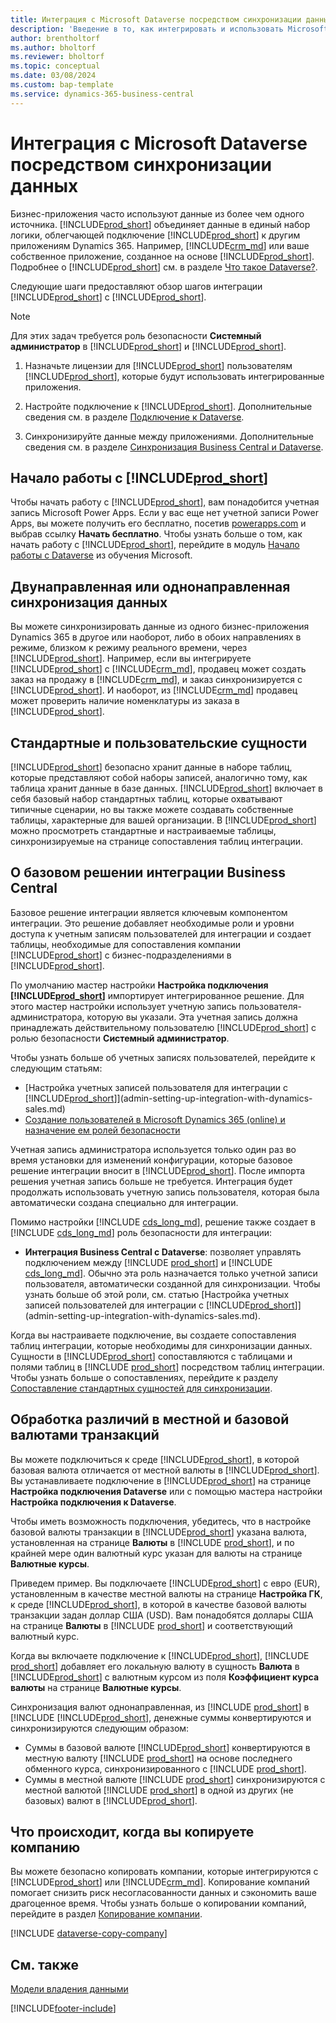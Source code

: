 ```yaml
---
title: Интеграция с Microsoft Dataverse посредством синхронизации данных
description: 'Введение в то, как интегрировать и использовать Microsoft Dataverse и его компоненты для подключения к другим приложениям Dynamics 365.'
author: brentholtorf
ms.author: bholtorf
ms.reviewer: bholtorf
ms.topic: conceptual
ms.date: 03/08/2024
ms.custom: bap-template
ms.service: dynamics-365-business-central
---
```


# Интеграция с Microsoft Dataverse посредством синхронизации данных

Бизнес-приложения часто используют данные из более чем одного источника. [!INCLUDE[prod_short](includes/cds_long_md.md)] объединяет данные в единый набор логики, облегчающей подключение [!INCLUDE[prod_short](includes/prod_short.md)] к другим приложениям Dynamics 365. Например, [!INCLUDE[crm_md](includes/crm_md.md)] или ваше собственное приложение, созданное на основе [!INCLUDE[prod_short](includes/cds_long_md.md)]. Подробнее о [!INCLUDE[prod_short](includes/cds_long_md.md)] см. в разделе [Что такое Dataverse?](/powerapps/maker/common-data-service/data-platform-intro).

Следующие шаги предоставляют обзор шагов интеграции [!INCLUDE[prod_short](includes/cds_long_md.md)] с [!INCLUDE[prod_short](includes/prod_short.md)].

> [!Note]  
> Для этих задач требуется роль безопасности **Системный администратор** в [!INCLUDE[prod_short](includes/cds_long_md.md)] и [!INCLUDE[prod_short](includes/prod_short.md)].  

1. Назначьте лицензии для [!INCLUDE[prod_short](includes/cds_long_md.md)] пользователям [!INCLUDE[prod_short](includes/prod_short.md)], которые будут использовать интегрированные приложения.

2. Настройте подключение к [!INCLUDE[prod_short](includes/cds_long_md.md)]. Дополнительные сведения см. в разделе [Подключение к Dataverse](admin-how-to-set-up-a-dynamics-crm-connection.md).  

3. Синхронизируйте данные между приложениями. Дополнительные сведения см. в разделе [Синхронизация Business Central и Dataverse](admin-synchronizing-business-central-and-sales.md). 

## Начало работы с [!INCLUDE[prod_short](includes/cds_long_md.md)]

Чтобы начать работу с [!INCLUDE[prod_short](includes/cds_long_md.md)], вам понадобится учетная запись Microsoft Power Apps. Если у вас еще нет учетной записи Power Apps, вы можете получить его бесплатно, посетив [powerapps.com](https://make.powerapps.com/?utm_source=padocs&utm_medium=linkinadoc&utm_campaign=referralsfromdoc) и выбрав ссылку **Начать бесплатно**. Чтобы узнать больше о том, как начать работу с [!INCLUDE[prod_short](includes/cds_long_md.md)], перейдите в модуль [Начало работы с Dataverse](/training/modules/get-started-with-powerapps-common-data-service/) из обучения Microsoft.

## Двунаправленная или однонаправленная синхронизация данных

Вы можете синхронизировать данные из одного бизнес-приложения Dynamics 365 в другое или наоборот, либо в обоих направлениях в режиме, близком к режиму реального времени, через [!INCLUDE[prod_short](includes/cds_long_md.md)]. Например, если вы интегрируете [!INCLUDE[prod_short](includes/prod_short.md)] с [!INCLUDE[crm_md](includes/crm_md.md)], продавец может создать заказ на продажу в [!INCLUDE[crm_md](includes/crm_md.md)], и заказ синхронизируется с [!INCLUDE[prod_short](includes/prod_short.md)]. И наоборот, из [!INCLUDE[crm_md](includes/crm_md.md)] продавец может проверить наличие номенклатуры из заказа в [!INCLUDE[prod_short](includes/prod_short.md)]. 

## Стандартные и пользовательские сущности

[!INCLUDE[prod_short](includes/cds_long_md.md)] безопасно хранит данные в наборе таблиц, которые представляют собой наборы записей, аналогично тому, как таблица хранит данные в базе данных. [!INCLUDE[prod_short](includes/cds_long_md.md)] включает в себя базовый набор стандартных таблиц, которые охватывают типичные сценарии, но вы также можете создавать собственные таблицы, характерные для вашей организации. В [!INCLUDE[prod_short](includes/prod_short.md)] можно просмотреть стандартные и настраиваемые таблицы, синхронизируемые на странице сопоставления таблиц интеграции.

## О базовом решении интеграции Business Central

Базовое решение интеграции является ключевым компонентом интеграции. Это решение добавляет необходимые роли и уровни доступа к учетным записям пользователей для интеграции и создает таблицы, необходимые для сопоставления компании [!INCLUDE[prod_short](includes/prod_short.md)] с бизнес-подразделениями в [!INCLUDE[prod_short](includes/cds_long_md.md)]. 

По умолчанию мастер настройки **Настройка подключения [!INCLUDE[prod_short](includes/cds_long_md.md)]** импортирует интегрированное решение. Для этого мастер настройки использует учетную запись пользователя-администратора, которую вы указали. Эта учетная запись должна принадлежать действительному пользователю [!INCLUDE[prod_short](includes/cds_long_md.md)] с ролью безопасности **Системный администратор**.  

Чтобы узнать больше об учетных записях пользователей, перейдите к следующим статьям:

* [Настройка учетных записей пользователя для интеграции с [!INCLUDE[prod_short](includes/cds_long_md.md)]](admin-setting-up-integration-with-dynamics-sales.md) 
* [Создание пользователей в Microsoft Dynamics 365 (online) и назначение ем ролей безопасности](/dynamics365/customer-engagement/admin/create-users-assign-online-security-roles) 

Учетная запись администратора используется только один раз во время установки для изменений конфигурации, которые базовое решение интеграции вносит в [!INCLUDE[prod_short](includes/cds_long_md.md)]. После импорта решения учетная запись больше не требуется. Интеграция будет продолжать использовать учетную запись пользователя, которая была автоматически создана специально для интеграции.

Помимо настройки [!INCLUDE [cds_long_md](includes/cds_long_md.md)], решение также создает в [!INCLUDE [cds_long_md](includes/cds_long_md.md)] роль безопасности для интеграции:

* **Интеграция Business Central с Dataverse**: позволяет управлять подключением между [!INCLUDE [prod_short](includes/prod_short.md)] и [!INCLUDE [cds_long_md](includes/cds_long_md.md)]. Обычно эта роль назначается только учетной записи пользователя, автоматически созданной для синхронизации. Чтобы узнать больше об этой роли, см. статью [Настройка учетных записей пользователей для интеграции с [!INCLUDE[prod_short](includes/cds_long_md.md)]](admin-setting-up-integration-with-dynamics-sales.md).

Когда вы настраиваете подключение, вы создаете сопоставления таблиц интеграции, которые необходимы для синхронизации данных. Сущности в [!INCLUDE[prod_short](includes/cds_long_md.md)] сопоставляются с таблицами и полями таблиц в [!INCLUDE [prod_short](includes/prod_short.md)] посредством таблиц интеграции. Чтобы узнать больше о сопоставлениях, перейдите к разделу [Сопоставление стандартных сущностей для синхронизации](admin-synchronizing-business-central-and-sales.md#standard-table-mapping-for-synchronization).

## Обработка различий в местной и базовой валютами транзакций

Вы можете подключиться к среде [!INCLUDE[prod_short](includes/cds_long_md.md)], в которой базовая валюта отличается от местной валюты в [!INCLUDE[prod_short](includes/prod_short.md)]. Вы устанавливаете подключение в [!INCLUDE[prod_short](includes/prod_short.md)] на странице **Настройка подключения Dataverse** или с помощью мастера настройки **Настройка подключения к Dataverse**.

Чтобы иметь возможность подключения, убедитесь, что в настройке базовой валюты транзакции в [!INCLUDE[prod_short](includes/cds_long_md.md)] указана валюта, установленная на странице **Валюты** в [!INCLUDE [prod_short](includes/prod_short.md)], и по крайней мере один валютный курс указан для валюты на странице **Валютные курсы**.

Приведем пример. Вы подключаете [!INCLUDE[prod_short](includes/cds_long_md.md)] с евро (EUR), установленным в качестве местной валюты на странице **Настройка ГК**, к среде [!INCLUDE[prod_short](includes/cds_long_md.md)], в которой в качестве базовой валюты транзакции задан доллар США (USD). Вам понадобятся доллары США на странице **Валюты** в [!INCLUDE [prod_short](includes/prod_short.md)] и соответствующий валютный курс. 

Когда вы включаете подключение к [!INCLUDE[prod_short](includes/cds_long_md.md)], [!INCLUDE [prod_short](includes/prod_short.md)] добавляет его локальную валюту в сущность **Валюта** в [!INCLUDE[prod_short](includes/cds_long_md.md)] с валютным курсом из поля **Коэффициент курса валюты** на странице **Валютные курсы**.

Синхронизация валют однонаправленная, из [!INCLUDE [prod_short](includes/prod_short.md)] в [!INCLUDE [!INCLUDE[prod_short](includes/cds_long_md.md)], денежные суммы конвертируются и синхронизируются следующим образом:

* Суммы в базовой валюте [!INCLUDE[prod_short](includes/cds_long_md.md)] конвертируются в местную валюту [!INCLUDE [prod_short](includes/prod_short.md)] на основе последнего обменного курса, синхронизированного с [!INCLUDE [prod_short](includes/prod_short.md)].
* Суммы в местной валюте [!INCLUDE [prod_short](includes/prod_short.md)] синхронизируются с местной валютой [!INCLUDE [prod_short](includes/prod_short.md)] в одной из других (не базовых) валют в [!INCLUDE[prod_short](includes/cds_long_md.md)].

## Что происходит, когда вы копируете компанию

Вы можете безопасно копировать компании, которые интегрируются с [!INCLUDE[prod_short](includes/cds_long_md.md)] или [!INCLUDE[crm_md](includes/crm_md.md)]. Копирование компаний помогает снизить риск несогласованности данных и сэкономить ваше драгоценное время. Чтобы узнать больше о копировании компаний, перейдите в раздел [Копирование компании](about-new-company.md#copy-a-company).

[!INCLUDE [dataverse-copy-company](includes/dataverse-copy-company.md)]

## См. также

[Модели владения данными](admin-cds-company-concept.md)  
<!--needs to be removed as this is moved to dev-itpro docs[Walkthrough: Customizing an Integration with Dataverse](\dynamics365\business-central\dev-itpro\administration\administration-custom-cds-integration) -->


[!INCLUDE[footer-include](includes/footer-banner.md)]
